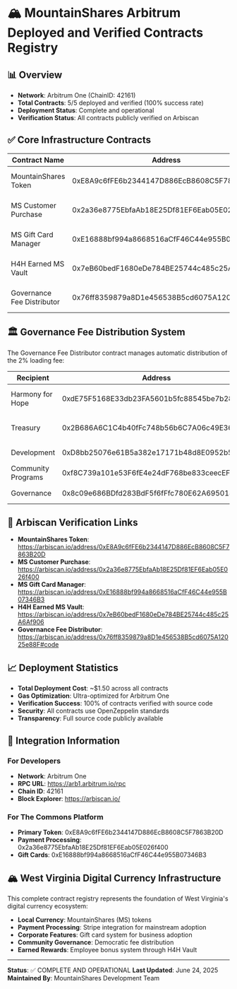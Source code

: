 # 🏔️ MountainShares Arbitrum Deployed and Verified Contracts Registry

## 📊 Overview
- **Network**: Arbitrum One (ChainID: 42161)
- **Total Contracts**: 5/5 deployed and verified (100% success rate)
- **Deployment Status**: Complete and operational
- **Verification Status**: All contracts publicly verified on Arbiscan

## ✅ Core Infrastructure Contracts

| Contract Name           | Address                                      | Verified | Purpose |
|-------------------------|----------------------------------------------|----------|---------|
| MountainShares Token | 0xE8A9c6fFE6b2344147D886EcB8608C5F7863B20D | ✅ | Main MS token contract |
| MS Customer Purchase | 0x2a36e8775EbfaAb18E25Df81EF6Eab05E026f400 | ✅ | Stripe payment processing |
| MS Gift Card Manager | 0xE16888bf994a8668516aCfF46C44e955B07346B3 | ✅ | Corporate gift card system |
| H4H Earned MS Vault | 0x7eB60bedF1680eDe784BE25744c485c25A6Af906 | ✅ | Earned MS storage system |
| Governance Fee Distributor | 0x76ff8359879a8D1e456538B5cd6075A12025e88F | ✅ | 5-wallet fee distribution |

## 🏛️ Governance Fee Distribution System

The Governance Fee Distributor contract manages automatic distribution of the 2% loading fee:

| Recipient | Address | Percentage | Purpose |
|-----------|---------|------------|---------|
| Harmony for Hope | 0xdE75F5168E33db23FA5601b5fc88545be7b287a4 | 30% | Community support programs |
| Treasury | 0x2B686A6C1C4b40fFc748b56b6C7A06c49E361167 | 30% | Reserve fund management |
| Development | 0xD8bb25076e61B5a382e17171b48d8E0952b5b4f3 | 15% | Platform development |
| Community Programs | 0xf8C739a101e53F6fE4e24dF768be833ceecEFa84 | 15% | Local initiatives |
| Governance | 0x8c09e686BDfd283BdF5f6fFfc780E62A695014F3 | 10% | Community voting |

## 🔗 Arbiscan Verification Links

- **MountainShares Token**: https://arbiscan.io/address/0xE8A9c6fFE6b2344147D886EcB8608C5F7863B20D
- **MS Customer Purchase**: https://arbiscan.io/address/0x2a36e8775EbfaAb18E25Df81EF6Eab05E026f400
- **MS Gift Card Manager**: https://arbiscan.io/address/0xE16888bf994a8668516aCfF46C44e955B07346B3
- **H4H Earned MS Vault**: https://arbiscan.io/address/0x7eB60bedF1680eDe784BE25744c485c25A6Af906
- **Governance Fee Distributor**: https://arbiscan.io/address/0x76ff8359879a8D1e456538B5cd6075A12025e88F#code

## 📈 Deployment Statistics

- **Total Deployment Cost**: ~$1.50 across all contracts
- **Gas Optimization**: Ultra-optimized for Arbitrum One
- **Verification Success**: 100% of contracts verified with source code
- **Security**: All contracts use OpenZeppelin standards
- **Transparency**: Full source code publicly available

## 🎯 Integration Information

### For Developers
- **Network**: Arbitrum One
- **RPC URL**: https://arb1.arbitrum.io/rpc
- **Chain ID**: 42161
- **Block Explorer**: https://arbiscan.io/

### For The Commons Platform
- **Primary Token**: 0xE8A9c6fFE6b2344147D886EcB8608C5F7863B20D
- **Payment Processing**: 0x2a36e8775EbfaAb18E25Df81EF6Eab05E026f400
- **Gift Cards**: 0xE16888bf994a8668516aCfF46C44e955B07346B3

## 🏔️ West Virginia Digital Currency Infrastructure

This complete contract registry represents the foundation of West Virginia's digital currency ecosystem:

- **Local Currency**: MountainShares (MS) tokens
- **Payment Processing**: Stripe integration for mainstream adoption
- **Corporate Features**: Gift card system for business adoption
- **Community Governance**: Democratic fee distribution
- **Earned Rewards**: Employee bonus system through H4H Vault

---

**Status**: ✅ COMPLETE AND OPERATIONAL
**Last Updated**: June 24, 2025
**Maintained By**: MountainShares Development Team

